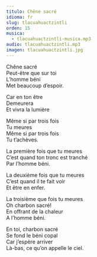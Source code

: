 ```yaml
---
titulo: Chêne sacré
idioma: fr
slug: tlacuahuactzintli
orden: 15
musica: 
  - tlacuahuactzintli-musica.mp3
audio: tlacuahuactzintli.mp3
imagen: tlacuahuactzintli.jpg
---
```


Chêne sacré<br>
Peut-être que sur toi<br>
L’homme béni<br>
Met beaucoup d’espoir.<br>

Car en ton être<br>
Demeurera<br>
Et vivra la lumière<br>

Même si par trois fois<br>
Tu meures<br>
Même si par trois fois<br>
Tu t’achèves.<br>

La première fois que tu meures<br>
C’est quand ton tronc est tranché<br>
Par l’homme béni.<br>

La deuxième fois que tu meures<br>
C’est quand il te fait voir<br>
Et être en enfer.<br>

La troisième que fois tu meures<br>
Oh charbon sacré!<br>
En offrant de la chaleur<br>
A l’homme béni.<br>

En toi, charbon sacré<br>
Se fond le béni copal<br>
Car j’espère arriver<br>
Là-bas, ce qu’on appelle le ciel.<br>
